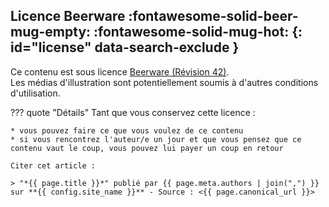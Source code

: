 <!-- markdownlint-disable MD026 MD041 -->
## Licence Beerware :fontawesome-solid-beer-mug-empty: :fontawesome-solid-mug-hot: {: id="license" data-search-exclude }

Ce contenu est sous licence [Beerware (Révision 42)](https://fr.wikipedia.org/wiki/Beerware).  
Les médias d'illustration sont potentiellement soumis à d'autres conditions d'utilisation.

<!-- markdownlint-disable MD046 -->
??? quote "Détails"
    Tant que vous conservez cette licence :

    * vous pouvez faire ce que vous voulez de ce contenu
    * si vous rencontrez l'auteur/e un jour et que vous pensez que ce contenu vaut le coup, vous pouvez lui payer un coup en retour

    Citer cet article :

    > "*{{ page.title }}*" publié par {{ page.meta.authors | join(",") }} sur **{{ config.site_name }}** - Source : <{{ page.canonical_url }}>

<!-- markdownlint-enable MD026 MD041 MD046 -->
